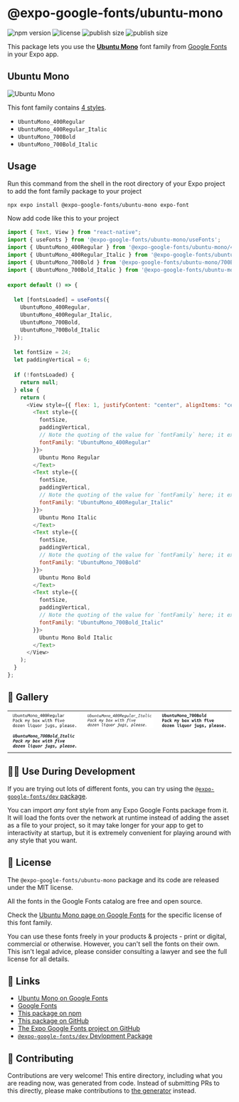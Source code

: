 # @expo-google-fonts/ubuntu-mono

![npm version](https://flat.badgen.net/npm/v/@expo-google-fonts/ubuntu-mono)
![license](https://flat.badgen.net/github/license/expo/google-fonts)
![publish size](https://flat.badgen.net/packagephobia/install/@expo-google-fonts/ubuntu-mono)
![publish size](https://flat.badgen.net/packagephobia/publish/@expo-google-fonts/ubuntu-mono)

This package lets you use the [**Ubuntu Mono**](https://fonts.google.com/specimen/Ubuntu+Mono) font family from [Google Fonts](https://fonts.google.com/) in your Expo app.

## Ubuntu Mono

![Ubuntu Mono](./font-family.png)

This font family contains [4 styles](#-gallery).

- `UbuntuMono_400Regular`
- `UbuntuMono_400Regular_Italic`
- `UbuntuMono_700Bold`
- `UbuntuMono_700Bold_Italic`

## Usage

Run this command from the shell in the root directory of your Expo project to add the font family package to your project

```sh
npx expo install @expo-google-fonts/ubuntu-mono expo-font
```

Now add code like this to your project

```js
import { Text, View } from "react-native";
import { useFonts } from '@expo-google-fonts/ubuntu-mono/useFonts';
import { UbuntuMono_400Regular } from '@expo-google-fonts/ubuntu-mono/400Regular';
import { UbuntuMono_400Regular_Italic } from '@expo-google-fonts/ubuntu-mono/400Regular_Italic';
import { UbuntuMono_700Bold } from '@expo-google-fonts/ubuntu-mono/700Bold';
import { UbuntuMono_700Bold_Italic } from '@expo-google-fonts/ubuntu-mono/700Bold_Italic';

export default () => {

  let [fontsLoaded] = useFonts({
    UbuntuMono_400Regular, 
    UbuntuMono_400Regular_Italic, 
    UbuntuMono_700Bold, 
    UbuntuMono_700Bold_Italic
  });

  let fontSize = 24;
  let paddingVertical = 6;

  if (!fontsLoaded) {
    return null;
  } else {
    return (
      <View style={{ flex: 1, justifyContent: "center", alignItems: "center" }}>
        <Text style={{
          fontSize,
          paddingVertical,
          // Note the quoting of the value for `fontFamily` here; it expects a string!
          fontFamily: "UbuntuMono_400Regular"
        }}>
          Ubuntu Mono Regular
        </Text>
        <Text style={{
          fontSize,
          paddingVertical,
          // Note the quoting of the value for `fontFamily` here; it expects a string!
          fontFamily: "UbuntuMono_400Regular_Italic"
        }}>
          Ubuntu Mono Italic
        </Text>
        <Text style={{
          fontSize,
          paddingVertical,
          // Note the quoting of the value for `fontFamily` here; it expects a string!
          fontFamily: "UbuntuMono_700Bold"
        }}>
          Ubuntu Mono Bold
        </Text>
        <Text style={{
          fontSize,
          paddingVertical,
          // Note the quoting of the value for `fontFamily` here; it expects a string!
          fontFamily: "UbuntuMono_700Bold_Italic"
        }}>
          Ubuntu Mono Bold Italic
        </Text>
      </View>
    );
  }
};
```

## 🔡 Gallery


||||
|-|-|-|
|![UbuntuMono_400Regular](./400Regular/UbuntuMono_400Regular.ttf.png)|![UbuntuMono_400Regular_Italic](./400Regular_Italic/UbuntuMono_400Regular_Italic.ttf.png)|![UbuntuMono_700Bold](./700Bold/UbuntuMono_700Bold.ttf.png)||
|![UbuntuMono_700Bold_Italic](./700Bold_Italic/UbuntuMono_700Bold_Italic.ttf.png)||||


## 👩‍💻 Use During Development

If you are trying out lots of different fonts, you can try using the [`@expo-google-fonts/dev` package](https://github.com/expo/google-fonts/tree/master/font-packages/dev#readme).

You can import _any_ font style from any Expo Google Fonts package from it. It will load the fonts over the network at runtime instead of adding the asset as a file to your project, so it may take longer for your app to get to interactivity at startup, but it is extremely convenient for playing around with any style that you want.


## 📖 License

The `@expo-google-fonts/ubuntu-mono` package and its code are released under the MIT license.

All the fonts in the Google Fonts catalog are free and open source.

Check the [Ubuntu Mono page on Google Fonts](https://fonts.google.com/specimen/Ubuntu+Mono) for the specific license of this font family.

You can use these fonts freely in your products & projects - print or digital, commercial or otherwise. However, you can't sell the fonts on their own. This isn't legal advice, please consider consulting a lawyer and see the full license for all details.

## 🔗 Links

- [Ubuntu Mono on Google Fonts](https://fonts.google.com/specimen/Ubuntu+Mono)
- [Google Fonts](https://fonts.google.com/)
- [This package on npm](https://www.npmjs.com/package/@expo-google-fonts/ubuntu-mono)
- [This package on GitHub](https://github.com/expo/google-fonts/tree/master/font-packages/ubuntu-mono)
- [The Expo Google Fonts project on GitHub](https://github.com/expo/google-fonts)
- [`@expo-google-fonts/dev` Devlopment Package](https://github.com/expo/google-fonts/tree/master/font-packages/dev)

## 🤝 Contributing

Contributions are very welcome! This entire directory, including what you are reading now, was generated from code. Instead of submitting PRs to this directly, please make contributions to [the generator](https://github.com/expo/google-fonts/tree/master/packages/generator) instead.
